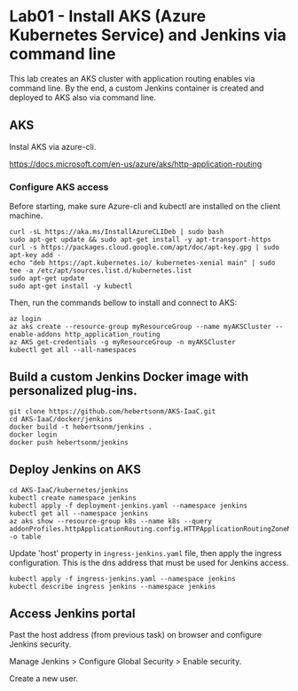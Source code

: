 # Lab01 - Install AKS (Azure Kubernetes Service) and Jenkins via command line

This lab creates an AKS cluster with application routing enables via command line. By the end, a custom Jenkins container is created and deployed to AKS also via command line.

## AKS

Instal AKS via azure-cli.

https://docs.microsoft.com/en-us/azure/aks/http-application-routing

### Configure AKS access

Before starting, make sure Azure-cli and kubectl are installed on the client machine.

```
curl -sL https://aka.ms/InstallAzureCLIDeb | sudo bash
sudo apt-get update && sudo apt-get install -y apt-transport-https
curl -s https://packages.cloud.google.com/apt/doc/apt-key.gpg | sudo apt-key add -
echo "deb https://apt.kubernetes.io/ kubernetes-xenial main" | sudo tee -a /etc/apt/sources.list.d/kubernetes.list
sudo apt-get update
sudo apt-get install -y kubectl
```

Then, run the commands bellow to install and connect to AKS:
```
az login
az aks create --resource-group myResourceGroup --name myAKSCluster --enable-addons http_application_routing
az AKS get-credentials -g myResourceGroup -n myAKSCluster
kubectl get all --all-namespaces
```

## Build a custom Jenkins Docker image with personalized plug-ins.

```
git clone https://github.com/hebertsonm/AKS-IaaC.git
cd AKS-IaaC/docker/jenkins
docker build -t hebertsonm/jenkins .
docker login
docker push hebertsonm/jenkins
```

## Deploy Jenkins on AKS

```
cd AKS-IaaC/kubernetes/jenkins
kubectl create namespace jenkins
kubectl apply -f deployment-jenkins.yaml --namespace jenkins
kubectl get all --namespace jenkins
az aks show --resource-group k8s --name k8s --query addonProfiles.httpApplicationRouting.config.HTTPApplicationRoutingZoneName -o table
```

Update 'host' property in `ingress-jenkins.yaml` file, then apply the ingress configuration. This is the dns address that must be used for Jenkins access.

``` 
kubectl apply -f ingress-jenkins.yaml --namespace jenkins
kubectl describe ingress jenkins --namespace jenkins
```

## Access Jenkins portal

Past the host address (from previous task) on browser and configure Jenkins security.

Manage Jenkins > Configure Global Security > Enable security.

Create a new user.

